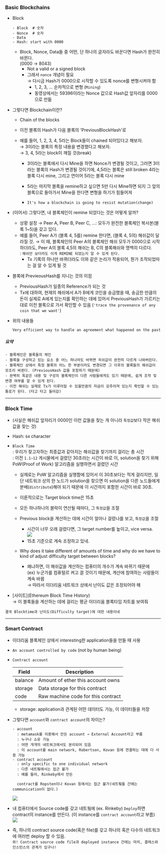 ### Basic Blockchains  

- Block  
  ```  
  - Block  # 숫자
  - Nonce  # 숫자
  - Data  
  - Hash: start with 0000  
  ```  
  
  - Block, Nonce, Data들 중 어떤, 단 하나의 글자라도 바꾼다면 Hash가 완전히 바뀐다.  
    (0000 → 8043)  
    - Not a valid or a signed block  
    - 그래서 `nonce` 개념이 필요  
      → 다시금 Hash가 0000으로 시작할 수 있도록 nonce를 변형시켜야 함  
      - 1, 2, 3, ... 순차적으로 변형  (`Mining`)
      - 동영상에서는 59396이라는 Nonce 값으로 Hash값 앞자리를 0000으로 만듦  
      
- 그렇다면 Blockchain이란?  
  - Chain of the blocks  
  - 이전 블록의 Hash가 다음 블록의 'PreviousBlockHash'로  
  
  - 예를 들어, 1, 2, 3, 4, 5라는 Block들이 chained 되어있다고 해보자.  
    → 3이라는 블록의 특정 내용을 변경했다고 해보자.  
    → 3, 4, 5라는 block이 깨질 것(break)  
    
    - 3이라는 블록에서 다시 Mine을 하면 Nonce가 변경될 것이고, 
    그러면 3이라는 블록의 Hash가 변경될 것이기에, 4,5라는 블록은 still broken 
    4라는 블록 다시 mine, 그리고 연이어 5라는 블록 다시 mine  
    
    - 5라는 마지막 블록을 remine하고 싶으면 5만 다시 Mine하면 되지 그 앞의 블록으로 돌아가서 Mine을
    한다면 변형을 하기가 힘들어져  
    - `It's how a blockchain is going to resist mutation(change)`  
    
- (이어서) 그렇다면, 내 블록체인이 remine 되었다는 것은 어떻게 알까?  
  - 상황 설정 → Peer A, Peer B, Peer C, ...: 모두가 완전한 블록체인 복사본(블록 1~5)을 갖고 있다.  
  - 예를 들어, Peer A가 (블록 4, 5를) remine 한다면, (블록 4, 5의) 해쉬값이 달라질 것. 
    → 이 때, 블록체인의 Peer A의 블록체인 해쉬 모두가 0000으로 시작하더라도, Peer A의 블록 4,5의 해쉬는 B, C의 블록해쉬와 명백히 다르다.  
    : `해쉬만 보더라도 이게 REMINE 되었는지 알 수 있게 된다.`  
    - Tx 기록의 하나만 바뀌더라도 이와 같은 논리가 적용되어, 뭔가 조작되었따는 걸 알 수 있게 될 것  
    
- 블록에 PrevieousHash를 지니는 것의 이점  
  - PreviousHash가 일종의 Reference가 되는 것  
  - Tx에 대하여, 현재의 해쉬에서 A가 B에게 코인을 송금했을 때, 송금한 만큼의 돈이 실제로 A에게 있는지를 확인하는 데에 있어서 PreviousHash가 가르키는대로 이전 블록으로 가서 확인할 수 있음 (`'trace the provenance of any coin that we want'`)
  
- 위의 내용들  
  ```  
  Very efficient way to handle an agreement what happened on the past  
  ```
  
##### 요약  
```  
- 블록체인은 블록들의 체인  
- 블록을 구성하고 있는 요소 중 어느 하나라도 바뀌면 히쉬값이 완전히 다르게 나와버린다. 
- 블록체인 상에서 특정 블록의 어느 한 부분이라도 변경되면 그 이후의 블록들의 해쉬값이 모조리 바뀐다. (PreviousHash 값을 포함하기 때문에)  
- 완벽히 똑같은 내용 및 구성의 블록체인이 다른 사람들에게도 있기 때문에, 쉽게 조작 및 변경 여부를 알 수 있게 된다.  
- 이전 해쉬는 실제로 Tx가 이루어질 수 있을만큼의 자금이 갖추어져 있는지 확인할 수 있는 통로가 된다. (타고 타고 들어감)  
```
  
---  
  
### Block Time  
- (사실은 해쉬값 앞자리가 0000인 이런 값들을 찾는 게 아니라 `특정값`보다 작은 해쉬값을 찾는 것)  

- Hash: `64` character  
- `Block Time`  
  : 우리가 찾고자하는 최종값과 같아지는 해쉬값을 찾기까지 걸리는 총 시간  
  : 이전 `1.1~12` 게시물에서 걸렸던 30초라는 시간이 바로 이, solution을 찾기 위해 PoW(Proof of Work) 알고리즘을 실행하면서 걸렸던 시간  
  - 실제로는 PoW 알고리즘을 실행함에 있어서 이 30초보다는 적게 걸리지만, 일단 네트워크 상의 한 노드가 solution을 찾으면 이 solution을 다른 노드들에게 분배(`distribute`)해야 되기 때문에 이 시간까지 포함한 시간이 바로 30초.  
  
  - 이론적으로는 Target block time은 15초  
  - 모든 하나하나의 블락이 연산될 때마다, 그 `특정값`을 조절  
  - Previous block을 계산하는 데에 시간이 얼마나 걸렸나를 보고, `특정값`을 조절  
    - 시간이 너무 오래 걸렸다면, 그 target number를 높이고, vice versa.  
    ![](http://drive.google.com/uc?export=view&id=1qN1nG2Ry_7lGxYuaTPFbyrjkDWFxSKms)  
    - 15초 기준으로 계속 조정하고 있네.  
    
  - Why does it take different of amounts of time and why do we have to kind of adjust difficulty target between blocks?  
    - 왜냐하면, 이 해쉬값을 계산하는 컴퓨터의 개수가 계속 바뀌기 때문에  
      (ex) 누군가를 컴퓨털르 켜고 끌 것이기 때문에, 계산에 참여하는 사람들이 계속 바뀜  
      → 따라서 이더리움 네트워크 상에서 난이도 값은 조정되어야 해  
      
- [사이트](Ethereum Block Time History)  
  → 이 블록들을 계산하는 데에 걸리는 평균 이더리움 블록타임 차트를 보여줘 
    
`결국 Blocktime과 난이도(Difficulty target)에 대한 내용이네`  

---  
  
### Smart Contract  
- 이더리움 블록체인 상에서 interesting한 application들을 만들 때 사용  
- `An account controlled by code` (not by human being)  

- `Contract account`  

  |Field|Description|  
  |-----|-----------|  
  |balance|Amount of ether this account owns|  
  |storage|Data storage for this contract|  
  |code|Raw machine code for this contract|  
  
  - storage: application과 관계된 어떤 데이터도 가능, 이 데이터들을 저장  

- 그렇다면 `account`와 `contract account`의 차이는?  
  ```  
  - account  
    : metamask를 이용해서 만든 account → External Account라고 부름  
    : 누구나 소유 가능  
    : 어떤 개개의 네트워크에서도 분리되어 있음  
    : 이 account를 main network, Robertson, Kovan 등에 연결하는 데에 다 사용 가능  
  - contract account  
    : only specific to one individual network  
    : 다른 네트웤에서는 접근 불가  
    : 예를 들어, Rinkeby에서 만든 
    
    contract를 Ropsten이나 Kovan 등에서는 접근 불가(네트웤들 간에는 communication이 없다.)    
  ```  
  ![](http://drive.google.com/uc?export=view&id=1T1oSPW4eIJ_g2x1skIWV9Yls7WKD1ZG4)  
  
- 내 컴퓨터에서 Source code를 갖고 네트웤에 (ex. Rinkeby) `Deploy`하면 contract의 instance를 만든다. (이 instance를 `contract account`라고 부름)  
  ![](http://drive.google.com/uc?export=view&id=1sb5BwpyJP0dI3yM-jyREk0Oe7G050P5t)  
  
- 즉, 하나의 contract source code(혹은 file)를 갖고 하나의 혹은 다수의 네트워크에 여러번 deploy 할 수 있음.  
  `와! Contract source code file과 deployed instance 간에는 마치, 클래스와 인스턴스의 관계가 있구나!`  


